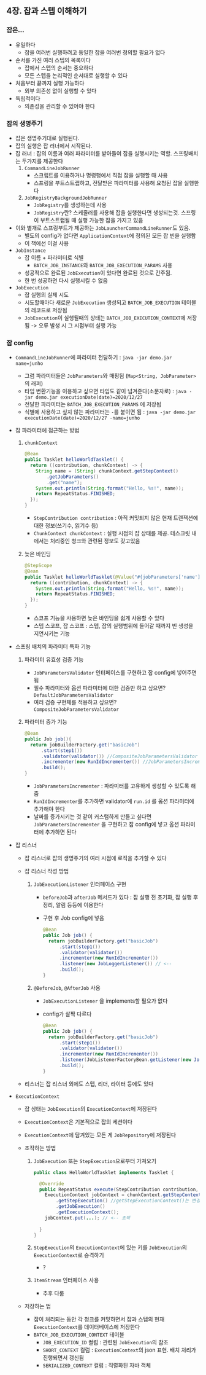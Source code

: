 ## 4장. 잡과 스텝 이해하기

### 잡은...

- 유일하다
  - 잡을 여러번 실행하려고 동일한 잡을 여러번 정의할 필요가 없다
- 순서를 가진 여러 스텝의 목록이다
  - 잡에서 스텝의 순서는 중요하다
  - 모든 스텝을 논리적인 순서대로 실행할 수 있다
- 처음부터 끝까지 실행 가능하다
  - 외부 의존성 없이 실행할 수 있다
- 독립적이다
  - 의존성을 관리할 수 있어야 한다

### 잡의 생명주기

- 잡은 생명주기대로 실행된다.
- 잡의 실행은 잡 러너에서 시작된다. 
- 잡 러너 : 잡의 이름과 여러 파라미터를 받아들여 잡을 실행시키는 역할. 스프링배치는 두가지를 제공한다
  1. `CommandLineJobRunner`
     - 스크립트를 이용하거나 명령행에서 직접 잡을 실행할 때 사용
     - 스프링을 부트스트랩하고, 전달받은 파라미터를 사용해 요청된 잡을 실행한다
  2. `JobRegistryBackgroundJobRunner`
     - `JobRegistry`를 생성하는데 사용
     - `JobRegistry`란? 스케줄러를 사용해 잡을 실행한다면 생성되는것. 스프링이 부트스트랩될 때 실행 가능한 잡을 가지고 있음
- 이와 별개로 스프링부트가 제공하는 `JobLauncherCommandLineRunner`도 있음.
  - 별도의 config가 없다면 `ApplicationContext`에 정의된 모든 잡 빈을 실행함
  - 이 책에선 이걸 사용
- `JobInstance`
  - 잡 이름 + 파라미터로 식별
    - `BATCH_JOB_INSTANCE`와 `BATCH_JOB_EXECUTION_PARAMS` 사용
  - 성공적으로 완료된 `JobExecution`이 있다면 완료된 것으로 간주됨.
  - 한 번 성공하면 다시 실행시킬 수 없음
- `JobExecution`
  - 잡 실행의 실제 시도
  - 시도할때마다 새로운 `JobExecution` 생성되고 `BATCH_JOB_EXECUTION` 테이블의 레코드로 저장됨
  - `JobExecution`이 실행될때의 상태는 `BATCH_JOB_EXECUTION_CONTEXT`에 저장됨 -> 오류 발생 시 그 시점부터 실행 가능

### 잡 config

- `CommandLineJobRunner`에 파라미터 전달하기 : `java -jar demo.jar name=junho`

  - 그럼 파라미터들은 `JobParameters`와 매핑됨 (`Map<String, JobParameter>`의 래퍼)
  - 타입 변환기능을 이용하고 싶으면 타입도 같이 넘겨준다(소문자로) : `java -jar demo.jar executionDate(date)=2020/12/27`
  - 전달한 파라미터는 `BATCH_JOB_EXECUTION_PARAMS` 에 저장됨
  - 식별에 사용하고 싶지 않는 파라미터는 `-`를 붙이면 됨 : `java -jar demo.jar executionDate(date)=2020/12/27 -name=junho`

- 잡 파라미터에 접근하는 방법

  1. `chunkContext`

     ```java
     @Bean
     public Tasklet helloWorldTasklet() {
       return ((contribution, chunkContext) -> {
         String name = (String) chunkContext.getStepContext()
             .getJobParameters()
             .get("name");
         System.out.println(String.format("Hello, %s!", name));
         return RepeatStatus.FINISHED;
       });
     }
     ```

     - `StepContribution contribution` : 아직 커밋되지 않은 현재 트랜잭션에 대한 정보(쓰기수, 읽기수 등)
     - `ChunkContext chunkContext` : 실행 시점의 잡 상태를 제공. 테스크릿 내에서는 처리중인 청크와 관련된 정보도 갖고있음

  2. 늦은 바인딩

     ```java
     @StepScope
     @Bean
     public Tasklet helloWorldTasklet(@Value("#{jobParameters['name']}") String name) {
       return ((contribution, chunkContext) -> {
         System.out.println(String.format("Hello, %s!", name));
         return RepeatStatus.FINISHED;
       });
     }
     ```

     - 스코프 기능을 사용하면 늦은 바인딩을 쉽게 사용할 수 있다
     - 스텝 스코프, 잡 스코프 : 스텝, 잡의 실행범위에 들어갈 때까지 빈 생성을 지연시키는 기능

- 스프링 배치의 파라미터 특화 기능

  1. 파라미터 유효성 검증 기능

     - `JobParametersValidator` 인터페이스를 구현하고 잡 config에 넣어주면 됨
     - 필수 파라미터와 옵션 파라미터에 대한 검증만 하고 싶으면? `DefaultJobParametersValidator`
     - 여러 검증 구현체를 적용하고 싶으면? `CompositeJobParametersValidator`

  2. 파라미터 증가 기능

     ```java
     @Bean
     public Job job(){
       return jobBuilderFactory.get("basicJob")
           .start(step1())
           .validator(validator()) //CompositeJobParametersValidator
           .incrementer(new RunIdIncrementer()) //JobParametersIncrementer
           .build();
     }
     ```

     - `JobParametersIncrementer` : 파라미터를 고유하게 생성할 수 있도록 해줌
     - `RunIdIncrementer`를 추가하면 validator에 `run.id` 를 옵션 파라미터에 추가해야 한다
     - 날짜를 증가시키는 것 같이 커스텀하게 만들고 싶다면 `JobParametersIncrementer` 을 구현하고 잡 config에 넣고 옵션 파라미터에 추가하면 된다

- 잡 리스너

  - 잡 리스너로 잡의 생명주기의 여러 시점에 로직을 추가할 수 있다

  - 잡 리스너 작성 방법

    1. `JobExecutionListener` 인터페이스 구현

       - `beforeJob`과 `afterJob` 메서드가 있다 : 잡 실행 전 초기화, 잡 실행 후 정리, 알림 등등에 이용한다

       - 구현 후 Job config에 넣음

         ```java
         @Bean
         public Job job() {
           return jobBuilderFactory.get("basicJob")
               .start(step1())
               .validator(validator())
               .incrementer(new RunIdIncrementer())
               .listener(new JobLoggerListener()) // <--
               .build();
         }
         ```

    2. `@BeforeJob`, `@AfterJob` 사용

       - `JobExecutionListener` 을 implements할 필요가 없다

       - config가 살짝 다르다

         ```java
         @Bean
         public Job job() {
           return jobBuilderFactory.get("basicJob")
               .start(step1())
               .validator(validator())
               .incrementer(new RunIdIncrementer())
               .listener(JobListenerFactoryBean.getListener(new JobLoggerListener())) // <--
               .build();
         }
         ```

  - 리스너는 잡 리스너 외에도 스텝, 리더, 라이터 등에도 있다

- `ExecutionContext`

  - 잡 상태는 `JobExecution`의 `ExecutionContext`에 저장된다

  - `ExecutionContext`은 기본적으로 잡의 세션이다

  - `ExecutionContext`에 담겨있는 모든 게 `JobRepository`에 저장된다

  - 조작하는 방법

    1. `JobExecution` 또는 `StepExecution`으로부터 가져오기

       ```java
       public class HelloWorldTasklet implements Tasklet {
       
         @Override
         public RepeatStatus execute(StepContribution contribution, ChunkContext chunkContext) throws Exception {
           ExecutionContext jobContext = chunkContext.getStepContext()
               .getStepExecution() //getStepExecutionContext()는 변경사항이 반영되지 않음
               .getJobExecution()
               .getExecutionContext();
           jobContext.put(...); // <-- 조작
         
         }
       }
       ```

    2. `StepExecution`의 `ExecutionContext`에 있는 키를 `JobExecution`의 `ExecutionContext`로 승격하기

       - ?

    3. `ItemStream` 인터페이스 사용

       - 추후 다룸

  - 저장하는 법

    - 잡이 처리되는 동안 각 청크를 커밋하면서 잡과 스텝의 현재 `ExecutionContext`를 데이터베이스에 저장한다
    - `BATCH_JOB_EXECUTION_CONTEXT` 테이블
      - `JOB_EXECUTION_ID` 컬럼 : 관련된 `JobExecution`의 참조
      - `SHORT_CONTEXT` 컬럼 : `ExecutionContext`의 json 표현. 배치 처리가 진행되면서 갱신됨
      - `SERIALIZED_CONTEXT` 컬럼 : 직렬화된 자바 객체